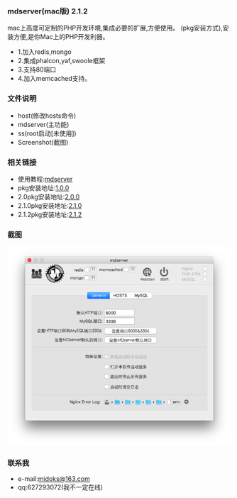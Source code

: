### mdserver(mac版) 2.1.2
mac上高度可定制的PHP开发环境,集成必要的扩展,方便使用。
(pkg安装方式),安装方便,是你Mac上的PHP开发利器。
- 1.加入redis,mongo
- 2.集成phalcon,yaf,swoole框架
- 3.支持80端口
- 4.加入memcached支持。


### 文件说明
- host(修改hosts命令)
- mdserver(主功能)
- ss(root启动[未使用])
- Screenshot(截图)


### 相关链接
- 使用教程:[mdserver](http://midoks.cachecha.com/2015/02/24/mdserver-mac.html)
- pkg安装地址:[1.0.0](http://pan.baidu.com/s/1eSHgmAI)
- 2.0pkg安装地址:[2.0.0](http://pan.baidu.com/s/1kV52okB)
- 2.1.0pkg安装地址:[2.1.0](http://pan.baidu.com/s/1o7YmzTC)
- 2.1.2pkg安装地址:[2.1.2](https://pan.baidu.com/s/1boCUDVx)

### 截图
[![Screenshot.png](/Screenshot/Screenshot.png)](/Screenshot/Screenshot.png)


### 联系我
- e-mail:midoks@163.com
- qq:627293072(我不一定在线)